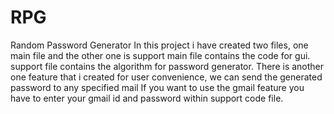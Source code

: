 # RPG
Random Password Generator
In this project i have created two files, one main file and the other one is support 
main file contains the code for gui.
support file contains the algorithm for password generator.
There is another one feature that i created for user convenience, we can send the generated password to any specified mail
If you want to use the gmail feature you have to enter your gmail id and password within support code file.
